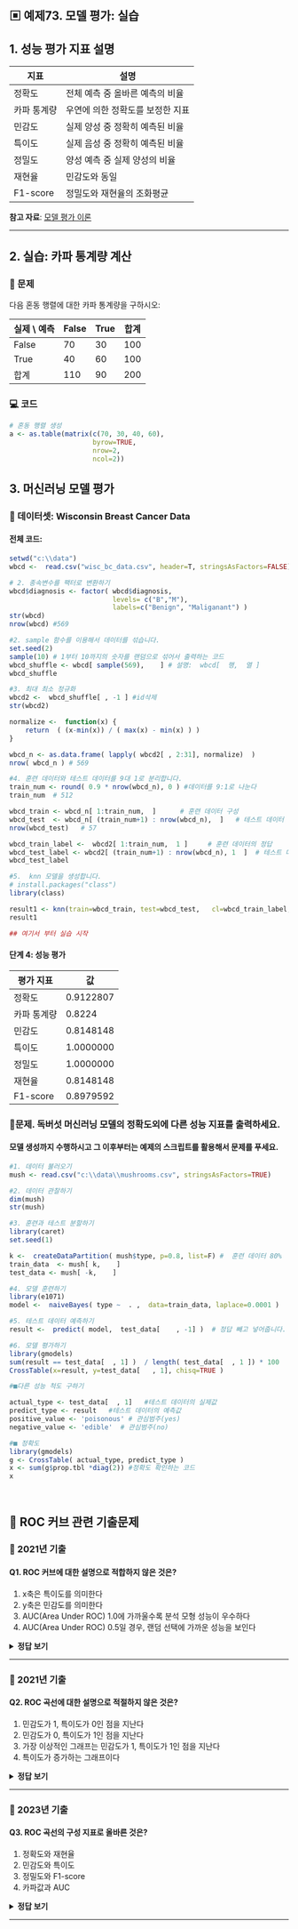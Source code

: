## ▣ 예제73. 모델 평가: 실습

## 1. 성능 평가 지표 설명

| 지표 | 설명 |
|------|------|
| 정확도 | 전체 예측 중 올바른 예측의 비율 |
| 카파 통계량 | 우연에 의한 정확도를 보정한 지표 |
| 민감도 | 실제 양성 중 정확히 예측된 비율 |
| 특이도 | 실제 음성 중 정확히 예측된 비율 |
| 정밀도 | 양성 예측 중 실제 양성의 비율 |
| 재현율 | 민감도와 동일 |
| F1-score | 정밀도와 재현율의 조화평균 |

**참고 자료**: [모델 평가 이론](https://cafe.daum.net/oracleoracle/Sotv/818)

---

## 2. 실습: 카파 통계량 계산

### 📌 문제
다음 혼동 행렬에 대한 카파 통계량을 구하시오:

| 실제 \ 예측 | False | True | 합계 |
|------------|-------|------|------|
| False      | 70    | 30   | 100  |
| True       | 40    | 60   | 100  |
| 합계       | 110   | 90   | 200  |

### 💻 코드
```r
# 혼동 행렬 생성
a <- as.table(matrix(c(70, 30, 40, 60), 
                     byrow=TRUE, 
                     nrow=2, 
                     ncol=2))
```

## 3. 머신러닝 모델 평가

### 📌 데이터셋: Wisconsin Breast Cancer Data

#### 전체 코드: 
```r
setwd("c:\\data")
wbcd <-  read.csv("wisc_bc_data.csv", header=T, stringsAsFactors=FALSE)

# 2. 종속변수를 팩터로 변환하기
wbcd$diagnosis <- factor( wbcd$diagnosis,
                          levels= c("B","M"),
                          labels=c("Benign", "Maliganant") ) 
str(wbcd)
nrow(wbcd) #569

#2. sample 함수를 이용해서 데이터를 섞습니다. 
set.seed(2) 
sample(10) # 1부터 10까지의 숫자를 랜덤으로 섞어서 출력하는 코드
wbcd_shuffle <- wbcd[ sample(569),    ] # 설명:  wbcd[  행,  열 ]
wbcd_shuffle

#3. 최대 최소 정규화 
wbcd2 <-  wbcd_shuffle[ , -1 ] #id삭제
str(wbcd2) 

normalize <-  function(x) {
    return  ( (x-min(x)) / ( max(x) - min(x) ) )
}

wbcd_n <- as.data.frame( lapply( wbcd2[ , 2:31], normalize)  )
nrow( wbcd_n ) # 569 

#4. 훈련 데이터와 테스트 데이터를 9대 1로 분리합니다.
train_num <- round( 0.9 * nrow(wbcd_n), 0 ) #데이터를 9:1로 나눈다
train_num  # 512 

wbcd_train <- wbcd_n[ 1:train_num,  ]      # 훈련 데이터 구성
wbcd_test  <- wbcd_n[ (train_num+1) : nrow(wbcd_n),  ]   # 테스트 데이터 구성
nrow(wbcd_test)   # 57

wbcd_train_label <-  wbcd2[ 1:train_num,  1 ]     # 훈련 데이터의 정답
wbcd_test_label <- wbcd2[ (train_num+1) : nrow(wbcd_n), 1  ]  # 테스트 데이터 정답
wbcd_test_label

#5.  knn 모델을 생성합니다. 
# install.packages("class")
library(class)

result1 <- knn(train=wbcd_train, test=wbcd_test,   cl=wbcd_train_label, k=21)
result1

## 여기서 부터 실습 시작 

```

#### 단계 4: 성능 평가
| 평가 지표    | 값        |
|-------------|-----------|
| 정확도      | 0.9122807 |
| 카파 통계량 | 0.8224    |
| 민감도      | 0.8148148 |
| 특이도      | 1.0000000 |
| 정밀도      | 1.0000000 |
| 재현율      | 0.8148148 |
| F1-score    | 0.8979592 |

### 📌문제. 독버섯 머신러닝 모델의 정확도외에 다른 성능 지표를 출력하세요.

#### 모델 생성까지 수행하시고 그 이후부터는 예제의 스크립트를 활용해서 문제를 푸세요.
```r
#1. 데이터 불러오기
mush <- read.csv("c:\\data\\mushrooms.csv", stringsAsFactors=TRUE)

#2. 데이터 관찰하기
dim(mush)
str(mush)

#3. 훈련과 테스트 분할하기
library(caret)
set.seed(1)

k <-  createDataPartition( mush$type, p=0.8, list=F) #  훈련 데이터 80%
train_data  <- mush[ k,    ]
test_data <- mush[ -k,    ]

#4. 모델 훈련하기
library(e1071)
model <-  naiveBayes( type ~  . ,  data=train_data, laplace=0.0001 )

#5. 테스트 데이터 예측하기
result <-  predict( model,  test_data[    , -1] )  # 정답 빼고 넣어줍니다.

#6. 모델 평가하기 
library(gmodels)
sum(result == test_data[  , 1] )  / length( test_data[  , 1 ]) * 100
CrossTable(x=result, y=test_data[   , 1], chisq=TRUE )

#■다른 성능 척도 구하기 

actual_type <- test_data[  , 1]   #테스트 데이터의 실제값
predict_type <- result   #테스트 데이터의 예측값
positive_value <- 'poisonous' # 관심범주(yes)
negative_value <- 'edible'  # 관심범주(no)

#■ 정확도
library(gmodels)
g <- CrossTable( actual_type, predict_type )
x <- sum(g$prop.tbl *diag(2)) #정확도 확인하는 코드
x 




```
## 📌 ROC 커브 관련 기출문제  

### **📅 2021년 기출**  
#### **Q1. ROC 커브에 대한 설명으로 적합하지 않은 것은?**  

1. x축은 특이도를 의미한다  
2. y축은 민감도를 의미한다  
3. AUC(Area Under ROC) 1.0에 가까울수록 분석 모형 성능이 우수하다  
4. AUC(Area Under ROC) 0.5일 경우, 랜덤 선택에 가까운 성능을 보인다  

<details>
<summary><b>정답 보기</b></summary>

**정답: 1) x축은 특이도를 의미한다**  
**해설:**  
ROC 커브의 x축은 **거짓 긍정률(FPR, 1 - 특이도)**를 의미합니다.  

</details>

---

### **📅 2021년 기출**  
#### **Q2. ROC 곡선에 대한 설명으로 적절하지 않은 것은?**  

1. 민감도가 1, 특이도가 0인 점을 지난다  
2. 민감도가 0, 특이도가 1인 점을 지난다  
3. 가장 이상적인 그래프는 민감도가 1, 특이도가 1인 점을 지난다  
4. 특이도가 증가하는 그래프이다  

<details>
<summary><b>정답 보기</b></summary>

**정답: 4) 특이도가 증가하는 그래프이다**  
**해설:**  
ROC 곡선은 특이도가 증가하는 것이 아니라, **x축에 (1 - 특이도)**를 사용합니다.  

</details>

---

### **📅 2023년 기출**  
#### **Q3. ROC 곡선의 구성 지표로 올바른 것은?**  

1. 정확도와 재현율  
2. 민감도와 특이도  
3. 정밀도와 F1-score  
4. 카파값과 AUC  

<details>
<summary><b>정답 보기</b></summary>

**정답: 2) 민감도와 특이도**  
**해설:**  
ROC 곡선은 **민감도(TPR, True Positive Rate)**와 **특이도(Specificity)**를 기반으로 구성됩니다.  

</details>

---



